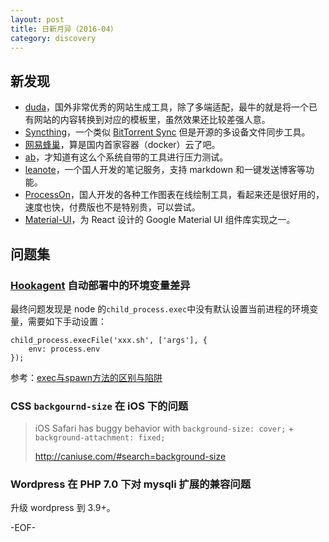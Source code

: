 ```yaml
---
layout: post
title: 日新月异（2016-04）
category: discovery
---
```


新发现
----------

* [duda](https://www.dudamobile.com/)，国外非常优秀的网站生成工具，除了多端适配，最牛的就是将一个已有网站的内容转换到对应的模板里，虽然效果还比较差强人意。
* [Syncthing](https://syncthing.net/)，一个类似 [BitTorrent Sync](https://www.getsync.com) 但是开源的多设备文件同步工具。
* [网易蜂巢](https://c.163.com/)，算是国内首家容器（docker）云了吧。
* [ab](http://httpd.apache.org/docs/2.0/programs/ab.html)，才知道有这么个系统自带的工具进行压力测试。
* [leanote](http://leanote.org/)，一个国人开发的笔记服务，支持 markdown 和一键发送博客等功能。
* [ProcessOn](https://www.processon.com/i/571aff0de4b005d06ff850dd)，国人开发的各种工作图表在线绘制工具，看起来还是很好用的，速度也快，付费版也不是特别贵，可以尝试。
* [Material-UI](http://www.material-ui.com/)，为 React 设计的 Google Material UI 组件库实现之一。

问题集
----------

### [Hookagent](https://github.com/mytharcher/hookagent) 自动部署中的环境变量差异

最终问题发现是 node 的`child_process.exec`中没有默认设置当前进程的环境变量，需要如下手动设置：

~~~
child_process.execFile('xxx.sh', ['args'], {
	env: process.env
});
~~~

参考：[exec与spawn方法的区别与陷阱](http://deadhorse.me/nodejs/2011/12/18/nodejs%E4%B8%ADchild_process%E6%A8%A1%E5%9D%97%E7%9A%84exec%E6%96%B9%E6%B3%95%E5%92%8Cspawn%E6%96%B9%E6%B3%95.html)

### CSS `backgournd-size` 在 iOS 下的问题

> iOS Safari has buggy behavior with `background-size: cover;` + `background-attachment: fixed;`
> 
> <http://caniuse.com/#search=background-size>

### Wordpress 在 PHP 7.0 下对 mysqli 扩展的兼容问题

升级 wordpress 到 3.9+。

-EOF-
